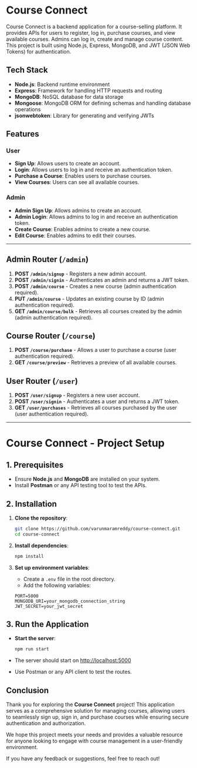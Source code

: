 # Course Connect

Course Connect is a backend application for a course-selling platform. It provides APIs for users to register, log in, purchase courses, and view available courses. Admins can log in, create and manage course content. This project is built using Node.js, Express, MongoDB, and JWT (JSON Web Tokens) for authentication.

## Tech Stack

- **Node.js**: Backend runtime environment
- **Express**: Framework for handling HTTP requests and routing
- **MongoDB**: NoSQL database for data storage
- **Mongoose**: MongoDB ORM for defining schemas and handling database operations
- **jsonwebtoken**: Library for generating and verifying JWTs

## Features
### User
- **Sign Up**: Allows users to create an account.
- **Login**: Allows users to log in and receive an authentication token.
- **Purchase a Course**: Enables users to purchase courses.
- **View Courses**: Users can see all available courses.

### Admin
- **Admin Sign Up**: Allows admins to create an account.
- **Admin Login**: Allows admins to log in and receive an authentication token.
- **Create Course**: Enables admins to create a new course.
- **Edit Course**: Enables admins to edit their courses.

---

## **Admin Router (`/admin`)**

1. **POST `/admin/signup`** - Registers a new admin account.
2. **POST `/admin/signin`** - Authenticates an admin and returns a JWT token.
3. **POST `/admin/course`** - Creates a new course (admin authentication required).
4. **PUT `/admin/course`** - Updates an existing course by ID (admin authentication required).
5. **GET `/admin/course/bulk`** - Retrieves all courses created by the admin (admin authentication required).


## **Course Router (`/course`)**

1. **POST `/course/purchase`** - Allows a user to purchase a course (user authentication required).
2. **GET `/course/preview`** - Retrieves a preview of all available courses.

## **User Router (`/user`)**

1. **POST `/user/signup`** - Registers a new user account.
2. **POST `/user/signin`** - Authenticates a user and returns a JWT token.
3. **GET `/user/purchases`** - Retrieves all courses purchased by the user (user authentication required).

---

# Course Connect - Project Setup

## 1. Prerequisites

- Ensure **Node.js** and **MongoDB** are installed on your system.
- Install **Postman** or any API testing tool to test the APIs.

## 2. Installation

1. **Clone the repository**:

    ```bash
    git clone https://github.com/varunmaramreddy/course-connect.git
    cd course-connect
    ```

2. **Install dependencies**:

    ```bash
    npm install
    ```

3. **Set up environment variables**:

   - Create a `.env` file in the root directory.
   - Add the following variables:

    ```plaintext
    PORT=5000
    MONGODB_URI=your_mongodb_connection_string
    JWT_SECRET=your_jwt_secret
    ```

## 3. Run the Application

- **Start the server**:

    ```bash
    npm run start
    ```

- The server should start on [http://localhost:5000](http://localhost:5000)

- Use Postman or any API client to test the routes.

## Conclusion

Thank you for exploring the **Course Connect** project! This application serves as a comprehensive solution for managing courses, allowing users to seamlessly sign up, sign in, and purchase courses while ensuring secure authentication and authorization.

We hope this project meets your needs and provides a valuable resource for anyone looking to engage with course management in a user-friendly environment.

If you have any feedback or suggestions, feel free to reach out!

